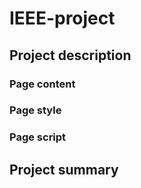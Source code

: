 ﻿# IEEE-project
## Project description
### Page content
### Page style
### Page script

## Project summary
